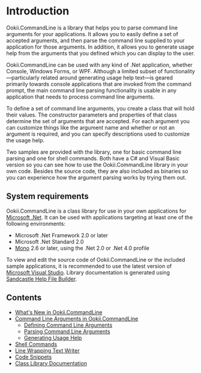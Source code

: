 # Introduction

Ookii.CommandLine is a library that helps you to parse command line arguments for your applications. It allows you to easily define a set of accepted arguments, and then parse the command line supplied to your application for those arguments. In addition, it allows you to generate usage help from the arguments that you defined which you can display to the user.

Ookii.CommandLine can be used with any kind of .Net application, whether Console, Windows Forms, or WPF. Although a limited subset of functionality—particularly related around generating usage help text—is geared primarily towards console applications that are invoked from the command prompt, the main command line parsing functionality is usable in any application that needs to process command line arguments.

To define a set of command line arguments, you create a class that will hold their values. The constructor parameters and properties of that class determine the set of arguments that are accepted. For each argument you can customize things like the argument name and whether or not an argument is required, and you can specify descriptions used to customize the usage help.

Two samples are provided with the library, one for basic command line parsing and one for shell commands. Both have a C# and Visual Basic version so you can see how to use the Ookii.CommandLine library in your own code. Besides the source code, they are also included as binaries so you can experience how the argument parsing works by trying them out.

## System requirements

Ookii.CommandLine is a class library for use in your own applications for [Microsoft .Net](https://dotnet.microsoft.com/). It can be used with applications targeting at least one of the following environments:

* Microsoft .Net Framework 2.0 or later
* Microsoft .Net Standard 2.0
* [Mono](http://www.mono-project.com/) 2.6 or later, using the .Net 2.0 or .Net 4.0 profile

To view and edit the source code of Ookii.CommandLine or the included sample applications, it is recommended to use the latest version of [Microsoft Visual Studio](https://visualstudio.microsoft.com/). Library documentation is generated using [Sandcastle Help File Builder](https://github.com/EWSoftware/SHFB).

## Contents

* [What's New in Ookii.CommandLine](What's%20New%20in%20Ookii.CommandLine.md)
* [Command Line Arguments in Ookii.CommandLine](Command%20Line%20Arguments%20in%20Ookii.CommandLine.md)
  * [Defining Command Line Arguments](Defining%20Command%20Line%20Arguments.md)
  * [Parsing Command Line Arguments](Parsing%20Command%20Line%20Arguments.md)
  * [Generating Usage Help](Generating%20Usage%20Help.md)
* [Shell Commands](Shell%20Commands.md)
* [Line Wrapping Text Writer](Line%20Wrapping%20Text%20Writer.md)
* [Code Snippets](Code%20Snippets.md)
* [Class Library Documentation](http://www.ookii.org/link.ashx?id=CommandLineDoc.md)
